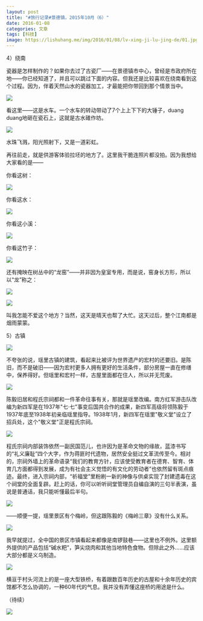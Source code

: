 ```yaml
---
layout: post
title: "#旅行记录#景德镇，2015年10月（6）"
date: 2016-01-08
categories: 文章
tags: [科技]
image: https://lishuhang.me/img/2016/01/08/lv-xing-ji-lu-jing-de/01.jpg
---
```


4）绕南

瓷器是怎样制作的？如果你去过了古瓷厂——在景德镇市中心，曾经是市政府所在地——你已经知道了，并且可以跳过下面的内容。但我还是比较喜欢在绕南看到这个过程。因为，伴着天然山水的瓷器加工，才最能把你带回到那个情景当中。

![](http://mmbiz.qpic.cn/mmbiz/AdRKyBVLoHKYt7tuaXqDgiboTicFicwCdYCU7NcEVBfh4ApAIaZs7sbHJia2QV7ugdZFzzlwujeHmdhKiaruxicwqcnw/0?wx_fmt=jpeg)

看这里——这是水车。一个水车的转动带动了7个上上下下的大锤子，duang duang地砸在瓷石上，这就是古水碓作坊。

![](https://lishuhang.me/img/2016/01/08/lv-xing-ji-lu-jing-de/01.jpg)

水珠飞溅，阳光照射下，又是一道彩虹。

再往前走，就是供游客体验拉坯的地方了。这里我干脆连照片都没拍。因为我想给大家看的是——

你看这树：

![](https://lishuhang.me/img/2016/01/08/lv-xing-ji-lu-jing-de/02.jpg)

你看这水：

![](https://lishuhang.me/img/2016/01/08/lv-xing-ji-lu-jing-de/03.jpg)

你看这小溪：

![](https://lishuhang.me/img/2016/01/08/lv-xing-ji-lu-jing-de/04.jpg)

你看这竹子：

![](https://lishuhang.me/img/2016/01/08/lv-xing-ji-lu-jing-de/05.jpg)

还有掩映在树丛中的“龙窑”——并非因为皇室专用，而是说，窑身长方形，所以以“龙”称之：

![](https://lishuhang.me/img/2016/01/08/lv-xing-ji-lu-jing-de/06.jpg)

![](https://lishuhang.me/img/2016/01/08/lv-xing-ji-lu-jing-de/07.jpg)

叫我怎能不爱这个地方？当然，这天是晴天也帮了大忙。这天过后，整个江南都是烟雨蒙蒙。

5）古镇

![](https://lishuhang.me/img/2016/01/08/lv-xing-ji-lu-jing-de/08.jpg)

不夸张的说，瑶里古镇的建筑，看起来比被评为世界遗产的宏村的还要旧。是陈旧，而不是破旧——因为宏村更多人拥有更好的生活条件，部分房屋一直在修缮中，保养得好。但瑶里和宏村一样，古屋里面都在住人，所以并无荒废。

![](https://lishuhang.me/img/2016/01/08/lv-xing-ji-lu-jing-de/09.jpg)

陈毅旧居和程氏宗祠都和一件革命往事有关，那就是瑶里改编。南方红军游击队改编为新四军是在1937年"七·七"事变后国共合作的成果，新四军高级将领陈毅于1937年底至1938年初亲临瑶里指导。1938年1月，新四军在瑶里"敬义堂"设立了招兵处，这个"敬义堂"正是程氏宗祠。

![](https://lishuhang.me/img/2016/01/08/lv-xing-ji-lu-jing-de/10.jpg)

程氏宗祠内部装饰依然一副民国范儿，也许因为是革命文物的缘故，蓝漆书写的“礼义廉耻”四个大字，作为蒋匪时代遗物，居然安全挺过文革流传至今。相对的，宗祠外墙上的革命语录“我们的教育方针，应该使受教育者在德育、智育、体育几方面都得到发展，成为有社会主义觉悟的有文化的劳动者”也依然留有斑点痕迹。最终，进入宗祠内部，“祈福堂”里粉刷一新的神像与供桌实现了封建遗毒在这个祠堂的全面复辟。赶上的话，你可以听听祠堂管理员自编自演的三句半表演，虽说是普通话，我只能听懂最后半句。

![](https://lishuhang.me/img/2016/01/08/lv-xing-ji-lu-jing-de/11.jpg)

——顺便一提，瑶里景区有个梅岭，但这跟陈毅的《梅岭三章》没有什么关系。

![](https://lishuhang.me/img/2016/01/08/lv-xing-ji-lu-jing-de/12.jpg)

我早就提过，全中国的景区市镇看起来都像是南锣鼓巷——这里也不例外。这里额外提供的产品包括“碱水粑”，笋尖烧肉和其他当地特色食物。但除此之外……应该大部分都是义乌制造。

![](https://lishuhang.me/img/2016/01/08/lv-xing-ji-lu-jing-de/13.jpg)

横亘于村头河流上的是一座大型铁桥，有着跟数百年历史的古屋和十余年历史的宾馆都不怎么协调的，一种60年代的气息。我并没有弄懂这座桥的用途是什么。

（待续）

![](https://lishuhang.me/img/2016/01/08/lv-xing-ji-lu-jing-de/14.jpg)